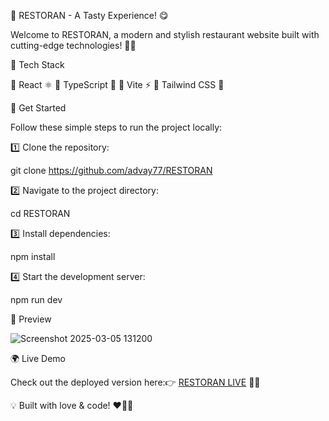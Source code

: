 🍅 RESTORAN - A Tasty Experience! 😋

Welcome to RESTORAN, a modern and stylish restaurant website built with cutting-edge technologies! 🚀✨

🚀 Tech Stack

🔹 React ⚛️
🔹 TypeScript 📜
🔹 Vite ⚡
🔹 Tailwind CSS 🎨

🎯 Get Started

Follow these simple steps to run the project locally:

1️⃣ Clone the repository:

git clone https://github.com/advay77/RESTORAN

2️⃣ Navigate to the project directory:

cd RESTORAN

3️⃣ Install dependencies:

npm install

4️⃣ Start the development server:

npm run dev

🌟 Preview

![Screenshot 2025-03-05 131200](https://github.com/user-attachments/assets/5e9c219c-e1ad-4fb0-9318-57a7871f2850)


🌍 Live Demo

Check out the deployed version here:👉 [RESTORAN LIVE](https://roaring-pegasus-093c10.netlify.app/) 🚀🔥

💡 Built with love & code! ❤️👨‍💻

